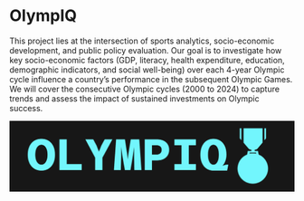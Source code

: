 # OlympIQ

This project lies at the intersection of sports analytics, socio-economic development, and public policy evaluation. Our goal is to investigate how key socio-economic factors (GDP, literacy, health expenditure, education, demographic indicators, and social well-being) over each 4-year Olympic cycle influence a country’s performance in the subsequent Olympic Games. We will cover the consecutive Olympic cycles (2000 to 2024) to capture trends and assess the impact of sustained investments on Olympic success.

![OlympIQ Project](frontend/public/logoname.png)
